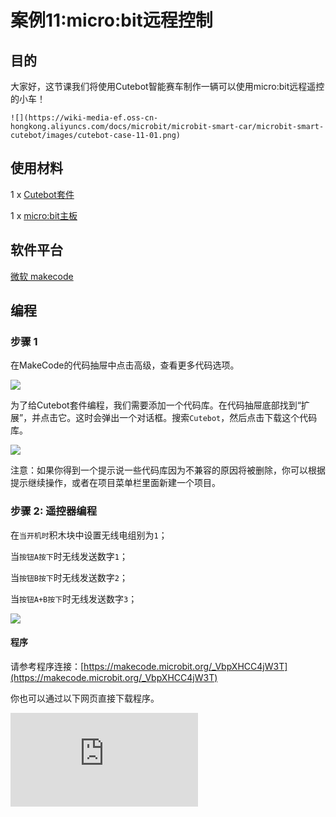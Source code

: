 ﻿---
sidebar_position: 14
sidebar_label: micro:bit远程控制
---

# 案例11:micro:bit远程控制

## 目的

大家好，这节课我们将使用Cutebot智能赛车制作一辆可以使用micro:bit远程遥控的小车！

``![](https://wiki-media-ef.oss-cn-hongkong.aliyuncs.com/docs/microbit/microbit-smart-car/microbit-smart-cutebot/images/cutebot-case-11-01.png)``

## 使用材料


1 x [Cutebot套件](https://item.taobao.com/item.htm?spm=a1z10.3-c-s.w4002-18602834180.23.78b86655ZP5Yg8&id=598365555295)

1 x [micro:bit主板](https://item.taobao.com/item.htm?spm=a1z10.3-c-s.w4002-18602834180.30.5da66655OasAaH&id=562621059348)

## 软件平台

[微软 makecode](https://makecode.microbit.org/#)

## 编程

### 步骤 1

在MakeCode的代码抽屉中点击高级，查看更多代码选项。

![](https://wiki-media-ef.oss-cn-hongkong.aliyuncs.com/docs/microbit/microbit-smart-car/microbit-smart-cutebot/images/cutebot-pk-1.png)


为了给Cutebot套件编程，我们需要添加一个代码库。在代码抽屉底部找到“扩展”，并点击它。这时会弹出一个对话框。搜索`Cutebot`，然后点击下载这个代码库。

![](https://wiki-media-ef.oss-cn-hongkong.aliyuncs.com/docs/microbit/microbit-smart-car/microbit-smart-cutebot/images/cutebot-pk-11.png)

注意：如果你得到一个提示说一些代码库因为不兼容的原因将被删除，你可以根据提示继续操作，或者在项目菜单栏里面新建一个项目。

### 步骤 2: 遥控器编程

在`当开机时`积木块中设置无线电组别为`1`；

当`按钮A按下`时无线发送数字`1`；

当`按钮B按下`时无线发送数字`2`；

当`按钮A+B按下`时无线发送数字`3`；

![](https://wiki-media-ef.oss-cn-hongkong.aliyuncs.com/docs/microbit/microbit-smart-car/microbit-smart-cutebot/images/case_11_01.png)

#### 程序

请参考程序连接：[https://makecode.microbit.org/_VbpXHCC4jW3T](https://makecode.microbit.org/_VbpXHCC4jW3T)

你也可以通过以下网页直接下载程序。

<div
    style={{
        position: 'relative',
        paddingBottom: '60%',
        overflow: 'hidden',
    }}
>
    <iframe
        src="https://makecode.microbit.org/_VbpXHCC4jW3T"
        frameborder="0"
        sandbox="allow-popups allow-forms allow-scripts allow-same-origin"
        style={{
            position: 'absolute',
            width: '100%',
            height: '100%',
        }}
    />
</div>

### 步骤 3: 小车编程

在`当开机时`积木块中插入显示图标积木块，设置无线电组别为`1`，一定要和遥控端设置为同一组别，否则无法匹配。

然后在`当无线接收到数据`积木块中插入三次判断语句，分别判断无线电接收值是否为`1`，`2`，或者`3`；

当无线电收到的数字为`1`时，左转；

当无线电收到的数字为`2`时，右转；

当无线电收到的数字为`3`时，直行。

![](https://wiki-media-ef.oss-cn-hongkong.aliyuncs.com/docs/microbit/microbit-smart-car/microbit-smart-cutebot/images/case_11_02.png)

#### 程序

请参考程序连接：[https://makecode.microbit.org/_LwY8ACWsuXsv](https://makecode.microbit.org/_LwY8ACWsuXsv)

你也可以通过以下网页直接下载程序。

<div
    style={{
        position: 'relative',
        paddingBottom: '60%',
        overflow: 'hidden',
    }}
>
    <iframe
        src="https://makecode.microbit.org/_LwY8ACWsuXsv"
        frameborder="0"
        sandbox="allow-popups allow-forms allow-scripts allow-same-origin"
        style={{
            position: 'absolute',
            width: '100%',
            height: '100%',
        }}
    />
</div>

## 结论

按下遥控端microbit的A+B按钮，小车直行

按下遥控端microbit的A按钮，小车左转

按下遥控端microbit的B按钮，小车右转

![](https://wiki-media-ef.oss-cn-hongkong.aliyuncs.com/docs/microbit/microbit-smart-car/microbit-smart-cutebot/images/cutebot-case-11.gif)

## 思考
---
## 常见问题
---
## 相关阅读
---
